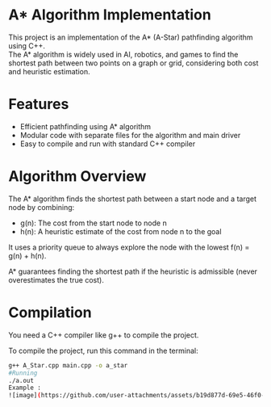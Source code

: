 # A* Algorithm Implementation

This project is an implementation of the A* (A-Star) pathfinding algorithm using C++.  
The A* algorithm is widely used in AI, robotics, and games to find the shortest path between two points on a graph or grid, considering both cost and heuristic estimation.

# Features

- Efficient pathfinding using A* algorithm
- Modular code with separate files for the algorithm and main driver
- Easy to compile and run with standard C++ compiler

# Algorithm Overview

The A* algorithm finds the shortest path between a start node and a target node by combining:

- g(n): The cost from the start node to node n
- h(n): A heuristic estimate of the cost from node n to the goal

It uses a priority queue to always explore the node with the lowest f(n) = g(n) + h(n).

A* guarantees finding the shortest path if the heuristic is admissible (never overestimates the true cost).

# Compilation

You need a C++ compiler like g++ to compile the project.

To compile the project, run this command in the terminal:

```bash
g++ A_Star.cpp main.cpp -o a_star
#Running
./a.out
Example :
![image](https://github.com/user-attachments/assets/b19d877d-69e5-46f0-84c1-9b78bf491848)


